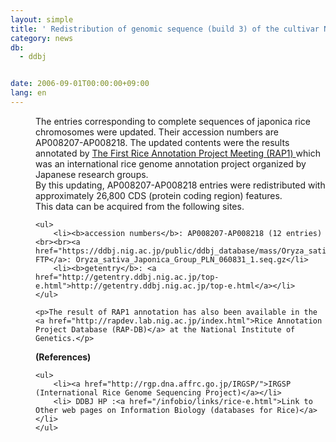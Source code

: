 ```yaml
---
layout: simple
title: ' Redistribution of genomic sequence (build 3) of the cultivar Nipponbare of Oryza sativa ssp. japonica assigned with RAP annotation '
category: news
db:
  - ddbj


date: 2006-09-01T00:00:00+09:00
lang: en
---
```


<html>
<dd>The entries corresponding to complete sequences of japonica rice chromosomes were updated. Their accession numbers are AP008207-AP008218. The updated contents were the results annotated by <a href="http://rapdev.lab.nig.ac.jp/rap1.html">The First Rice Annotation Project Meeting (RAP1) </a> which was an international rice genome annotation project organized by Japanese research groups.
<dd>By this updating, AP008207-AP008218 entries were redistributed with approximately 26,800 CDS (protein coding region) features.
<dd>This data can be acquired from the following sites.

    <ul>
        <li><b>accession numbers</b>: AP008207-AP008218 (12 entries)<br><br><a href="https://ddbj.nig.ac.jp/public/ddbj_database/mass/Oryza_sativa_Japonica_Group_PLN/">anonymous FTP</a>: Oryza_sativa_Japonica_Group_PLN_060831_1.seq.gz</li>
        <li><b>getentry</b>: <a href="http://getentry.ddbj.nig.ac.jp/top-e.html">http://getentry.ddbj.nig.ac.jp/top-e.html</a></li>
    </ul>

    <p>The result of RAP1 annotation has also been available in the <a href="http://rapdev.lab.nig.ac.jp/index.html">Rice Annotation Project Database (RAP-DB)</a> at the National Institute of Genetics.</p>
<dd><b>(References)</b>
<dd>

    <ul>
        <li><a href="http://rgp.dna.affrc.go.jp/IRGSP/">IRGSP (International Rice Genome Sequencing Project)</a></li>
        <li> DDBJ HP :<a href="/infobio/links/rice-e.html">Link to Other web pages on Information Biology (databases for Rice)</a></li>
    </ul>
</dd>
</dd>
</dd>
</dd>
</dd>
</html>
